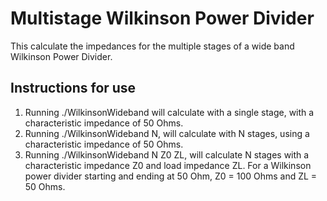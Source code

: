 # Multistage Wilkinson Power Divider

This calculate the impedances for the multiple stages of a wide band Wilkinson Power Divider.

## Instructions for use

1. Running ./WilkinsonWideband will calculate with a single stage, with a characteristic impedance of 50 Ohms.
2. Running ./WilkinsonWideband N, will calculate with N stages, using a characteristic impedance of 50 Ohms.
3. Running ./WilkinsonWideband N Z0 ZL, will calculate N stages with a characteristic impedance Z0 and load impedance ZL. For a Wilkinson power divider starting and ending at 50 Ohm, Z0 = 100 Ohms and ZL = 50 Ohms.
